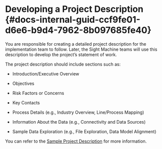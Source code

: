 # Developing a Project Description {#docs-internal-guid-ccf9fe01-d6e6-b9d4-7962-8b097685fe40}

You are responsible for creating a detailed project description for the implementation team to follow. Later, the Sight Machine teams will use this description to develop the project’s statement of work.

The project description should include sections such as:

* Introduction/Executive Overview

* Objectives

* Risk Factors or Concerns

* Key Contacts

* Process Details \(e.g., Industry Overview, Line/Process Mapping\)

* Information About the Data \(e.g., Connectivity and Data Sources\)

* Sample Data Exploration \(e.g., File Exploration, Data Model Alignment\)

You can refer to the [Sample Project Description](/developing-a-project-description/sample-project-description.md) for more information.


